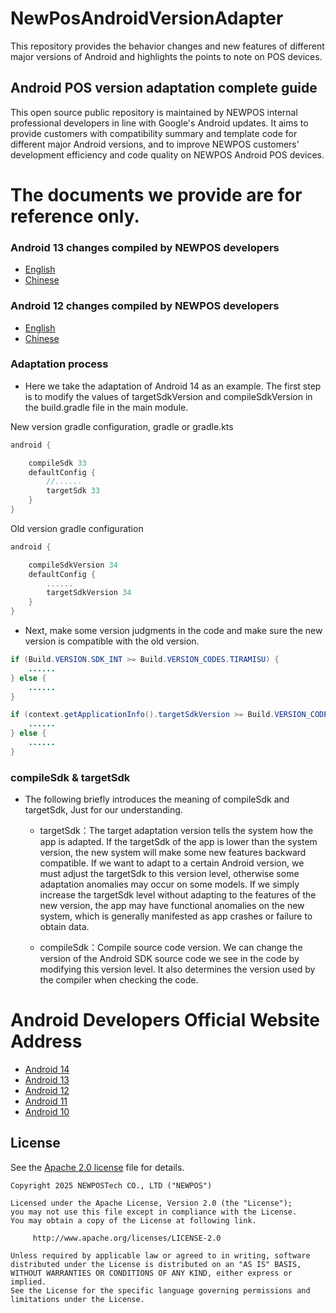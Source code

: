 # NewPosAndroidVersionAdapter
This repository provides the behavior changes and new features of different major versions of Android and highlights the points to note on POS devices.

## Android POS version adaptation complete guide
This open source public repository is maintained by NEWPOS internal professional developers in line with Google's Android updates. It aims to provide customers with compatibility summary and template code for different major Android versions, and to improve NEWPOS customers' development efficiency and code quality on NEWPOS Android POS devices.



# The documents we provide are for reference only.
  ### Android 13 changes compiled by NEWPOS developers
  * [English](Android13/english/Android13vsAndroid10BehaviorChanges.pdf)
  * [Chinese](Android13/chinese/Android13相较Android10的API行为变更.pdf)

  ### Android 12 changes compiled by NEWPOS developers
  * [English](Android12/english/Android12vsAndroid10BehaviorChanges.pdf)
  * [Chinese](Android12/chinese/Android12相较Android10的API行为变更.pdf)



### Adaptation process
* Here we take the adaptation of Android 14 as an example. The first step is to modify the values ​​of targetSdkVersion and compileSdkVersion in the build.gradle file in the main module.


New version gradle configuration, gradle or gradle.kts
```groovy
android {

    compileSdk 33
    defaultConfig {
        //......
        targetSdk 33
    }
}
```


Old version gradle configuration
```groovy
android {

    compileSdkVersion 34
    defaultConfig {
        ......
        targetSdkVersion 34
    }
}
```


* Next, make some version judgments in the code and make sure the new version is compatible with the old version.

```java
if (Build.VERSION.SDK_INT >= Build.VERSION_CODES.TIRAMISU) {
    ......
} else {
    ......
}
```

```java
if (context.getApplicationInfo().targetSdkVersion >= Build.VERSION_CODES.TIRAMISU) {
    ......
} else {
    ......
}
```



### compileSdk & targetSdk
* The following briefly introduces the meaning of compileSdk and targetSdk, Just for our understanding.

    * targetSdk：The target adaptation version tells the system how the app is adapted. If the targetSdk of the app is lower than the system version, the new system will make some new features backward compatible. If we want to adapt to a certain Android version, we must adjust the targetSdk to this version level, otherwise some adaptation anomalies may occur on some models. If we simply increase the targetSdk level without adapting to the features of the new version, the app may have functional anomalies on the new system, which is generally manifested as app crashes or failure to obtain data.

    * compileSdk：Compile source code version. We can change the version of the Android SDK source code we see in the code by modifying this version level. It also determines the version used by the compiler when checking the code.



# Android Developers Official Website Address
  * [Android 14](https://developer.android.com/about/versions/14/behavior-changes-all)
  * [Android 13](https://developer.android.com/about/versions/13/behavior-changes-all)
  * [Android 12](https://developer.android.com/about/versions/12/behavior-changes-all)
  * [Android 11](https://developer.android.com/about/versions/11/behavior-changes-all)
  * [Android 10](https://developer.android.com/about/versions/10/behavior-changes-all)




## License

See the [Apache 2.0 license](https://github.com/PAXSTORE/paxstore-3rd-app-android-sdk/blob/master/LICENSE) file for details.

    Copyright 2025 NEWPOSTech CO., LTD ("NEWPOS")
    
    Licensed under the Apache License, Version 2.0 (the "License");
    you may not use this file except in compliance with the License.
    You may obtain a copy of the License at following link.
    
         http://www.apache.org/licenses/LICENSE-2.0
    
    Unless required by applicable law or agreed to in writing, software
    distributed under the License is distributed on an "AS IS" BASIS,
    WITHOUT WARRANTIES OR CONDITIONS OF ANY KIND, either express or implied.
    See the License for the specific language governing permissions and
    limitations under the License.